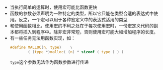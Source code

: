 - 当执行简单的运算时，使用宏可能比函数更快
- 函数的参数必须声明为一种特定的类型，所以它只能在类型合适的表达式中使用。反之，一个宏可以用于各种宏定义中的表达式适用的类型
- 和使用函数相比，使用宏的不利之处在于每次使用宏时，一份宏定义代码的副本都将插入到程序中。除非宏非常短，否则使用宏可能大幅增加程序的长度。
- 有一些任务无法用函数实现，如：
    ```c
    #define MALLOC(n, type)    \
            ( (type *)malloc( (n) * sizeof ( type ) ) )
    ```
    `type`这个参数无法作为函数参数进行传递